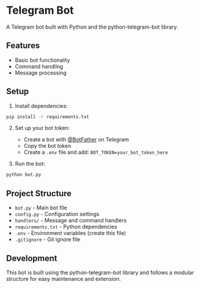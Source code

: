 # Telegram Bot

A Telegram bot built with Python and the python-telegram-bot library.

## Features

- Basic bot functionality
- Command handling
- Message processing

## Setup

1. Install dependencies:
```bash
pip install -r requirements.txt
```

2. Set up your bot token:
   - Create a bot with [@BotFather](https://t.me/botfather) on Telegram
   - Copy the bot token
   - Create a `.env` file and add: `BOT_TOKEN=your_bot_token_here`

3. Run the bot:
```bash
python bot.py
```

## Project Structure

- `bot.py` - Main bot file
- `config.py` - Configuration settings
- `handlers/` - Message and command handlers
- `requirements.txt` - Python dependencies
- `.env` - Environment variables (create this file)
- `.gitignore` - Git ignore file

## Development

This bot is built using the python-telegram-bot library and follows a modular structure for easy maintenance and extension.
